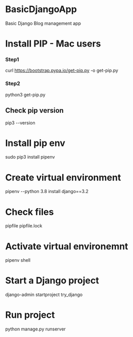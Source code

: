 # BasicDjangoApp
 Basic Django Blog management app

# Install PIP - Mac users

### Step1
curl https://bootstrap.pypa.io/get-pip.py -o get-pip.py

### Step2
python3 get-pip.py

## Check pip version
pip3 --version

# Install pip env
sudo pip3 install pipenv


# Create virtual environment 
pipenv --python 3.8 install django==3.2

# Check files 
pipfile
pipfile.lock

# Activate virtual environemnt
pipenv shell


# Start a Django project
django-admin startproject try_django

# Run project 
python manage.py runserver
